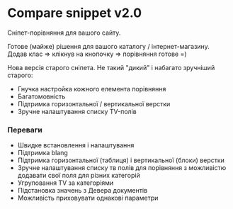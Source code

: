 # Compare snippet v2.0  
Сніпет-порівняння для вашого сайту.

Готове (майже) рішення для вашого каталогу / інтернет-магазину.
Додав клас => клікнув на кнопочку => порівняння готове =)

Нова версія старого сніпета. 
Не такий "дикий" і набагато зручніший старого:

*	Гнучка настройка кожного елемента порівняння
*	Багатомовність
*	Підтримка горизонтальної / вертикальної верстки
*	Зручне налаштування списку TV-полів

### Переваги

*	Швидке встановлення і налаштування
*	Підтримка blang
*	Підтримка горизонтальної (таблиця) і вертикальної (блоки) верстки
*	Зручне налаштування списку тв полів для порівняння з можливістю додавати свої поля для різних категорій
*	Угруповання TV за категоріями
*	Підстановка значень з Девера документів
*	Можливість приховувати однакові параметри
